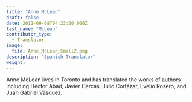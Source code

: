 ```yaml
---
title: "Anne McLean"
draft: false
date: 2011-09-08T04:23:00.000Z
last_name: "McLean"
contributor_type:
  - Translator
image:
  file: Anne_McLean_Small2.png
description: "Spanish Translator"
weight:
---
```


Anne McLean lives in Toronto and has translated the works of authors including Héctor Abad, Javier Cercas, Julio Cortázar, Evelio Rosero, and Juan Gabriel Vásquez.

